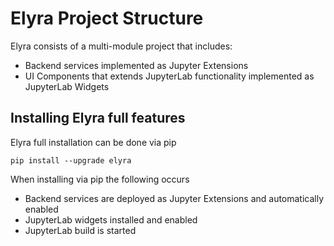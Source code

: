 <!--
{% comment %}
Copyright 2018-2019 IBM Corporation

Licensed under the Apache License, Version 2.0 (the "License");
you may not use this file except in compliance with the License.
You may obtain a copy of the License at

http://www.apache.org/licenses/LICENSE-2.0

Unless required by applicable law or agreed to in writing, software
distributed under the License is distributed on an "AS IS" BASIS,
WITHOUT WARRANTIES OR CONDITIONS OF ANY KIND, either express or implied.
See the License for the specific language governing permissions and
limitations under the License.
{% endcomment %}
-->
# Elyra Project Structure

Elyra consists of a multi-module project that includes:
* Backend services implemented as Jupyter Extensions
* UI Components that extends JupyterLab functionality implemented as JupyterLab Widgets

   
## Installing Elyra full features

Elyra full installation can be done via pip

```
pip install --upgrade elyra
```

When installing via pip the following occurs

* Backend services are deployed as Jupyter Extensions and automatically enabled
* JupyterLab widgets installed and enabled
* JupyterLab build is started 
